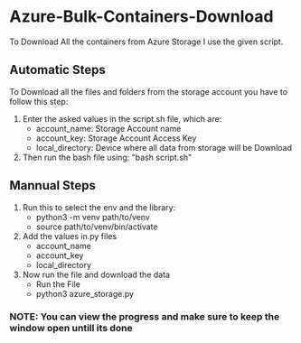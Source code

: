 # Azure-Bulk-Containers-Download

To Download All the containers from Azure Storage I use the given script.

## Automatic Steps

To Download all the files and folders from the storage account you have to follow this step:

1. Enter the asked values in the script.sh file, which are:
    - account_name: Storage Account name
    - account_key: Storage Account Access Key
    - local_directory: Device where all data from storage will be Download
2. Then run the bash file using: "bash script.sh"

## Mannual Steps

1. Run this to select the env and the library:
    - python3 -m venv path/to/venv
    - source path/to/venv/bin/activate
2. Add the values in.py files
    - account_name
    - account_key
    - local_directory
3. Now run the file and download the data
    - Run the File
    - python3 azure_storage.py

### NOTE: You can view the progress and make sure to keep the window open untill its done
